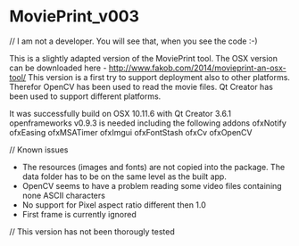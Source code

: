 # MoviePrint_v003

// I am not a developer. You will see that, when you see the code :-)

This is a slightly adapted version of the MoviePrint tool. The OSX version can be downloaded here - http://www.fakob.com/2014/movieprint-an-osx-tool/
This version is a first try to support deployment also to other platforms. Therefor OpenCV has been used to read the movie files. Qt Creator has been used to support different platforms.

It was successfully build on OSX 10.11.6 with Qt Creator 3.6.1
openframeworks v0.9.3 is needed including the following addons
ofxNotify
ofxEasing
ofxMSATimer
ofxImgui
ofxFontStash
ofxCv
ofxOpenCV

// Known issues
- The resources (images and fonts) are not copied into the package. The data folder has to be on the same level as the built app.
- OpenCV seems to have a problem reading some video files containing none ASCII characters
- No support for Pixel aspect ratio different then 1.0
- First frame is currently ignored

// This version has not been thorougly tested
